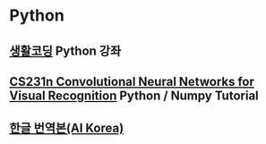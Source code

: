 # Python
## [생활코딩](https://opentutorials.org/course/1) Python 강좌
## [CS231n Convolutional Neural Networks for Visual Recognition](http://cs231n.github.io/) Python / Numpy Tutorial
## [한글 번역본(AI Korea)](http://aikorea.org/cs231n/)